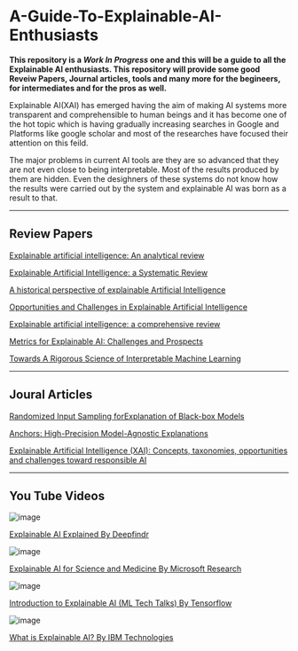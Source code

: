 # A-Guide-To-Explainable-AI-Enthusiasts

**This repository is a *Work In Progress* one and this will be a guide to all the Explainable AI enthusiasts. This repository will provide some good Reveiw Papers, Journal articles, tools and many more for the begineers, for intermediates and for the pros as well.**

Explainable AI(XAI) has emerged having the aim of making AI systems more transparent and comprehensible to human beings and it has become one of the hot topic which is having gradually increasing searches in Google and Platforms like google scholar and most of the researches have focused their attention on this feild.

The major problems in current AI tools are they are so advanced that they are not even close to being interpretable. Most of the results produced by them are hidden. Even the desighners of these systems do not know how the results were carried out by the system and explainable AI was born as a result to that.

--- 

## Review Papers

[Explainable artificial intelligence: An analytical review ](https://wires.onlinelibrary.wiley.com/doi/full/10.1002/widm.1424)

[Explainable Artificial Intelligence: a Systematic Review](https://www.example.com](https://arxiv.org/pdf/2006.00093.pdf)https://arxiv.org/pdf/2006.00093.pdf)

[A historical perspective of explainable Artificial Intelligence](https://wires.onlinelibrary.wiley.com/doi/full/10.1002/widm.1391)

[Opportunities and Challenges in Explainable Artificial Intelligence](https://arxiv.org/pdf/2006.11371.pdf)

[Explainable artificial intelligence: a comprehensive review](https://link.springer.com/article/10.1007/s10462-021-10088-y)

[Metrics for Explainable AI: Challenges and Prospects](https://arxiv.org/ftp/arxiv/papers/1812/1812.04608.pdf)

[Towards A Rigorous Science of Interpretable Machine Learning](https://arxiv.org/pdf/1702.08608.pdf)

--- 

## Joural Articles

[Randomized Input Sampling forExplanation of Black-box Models](https://arxiv.org/pdf/1806.07421.pdf)

[Anchors: High-Precision Model-Agnostic Explanations](https://ojs.aaai.org/index.php/aaai/article/view/11491)

[Explainable Artificial Intelligence (XAI): Concepts, taxonomies, opportunities and challenges toward responsible AI](https://www.sciencedirect.com/science/article/pii/S1566253519308103?casa_token=4neUzV9O7lUAAAAA:dQjGSGDeMTjfQfSqRpa2dI8wiqN4iBrvcuwISBhQ3ojN4m9TheforJM_I-mLs017WOEDSptyAg85)


--- 

## You Tube Videos

![image](https://github.com/RushenSamodya/A-Guide-To-Explainable-AI-Enthusiasts/assets/114132773/8775d627-a699-47ee-bece-948d0ae18fff)

[Explainable AI Explained By Deepfindr](https://youtube.com/playlist?list=PLV8yxwGOxvvovp-j6ztxhF3QcKXT6vORU)

![image](https://github.com/RushenSamodya/A-Guide-To-Explainable-AI-Enthusiasts/assets/114132773/23875309-d685-43db-bfc3-653a5cff75be)

[Explainable AI for Science and Medicine By Microsoft Research](https://youtu.be/B-c8tIgchu0)

![image](https://github.com/RushenSamodya/A-Guide-To-Explainable-AI-Enthusiasts/assets/114132773/68cc0e37-cd80-49c8-86f5-95618d5b3643)

[Introduction to Explainable AI (ML Tech Talks) By Tensorflow](https://youtu.be/6xePkn3-LME)

![image](https://github.com/RushenSamodya/A-Guide-To-Explainable-AI-Enthusiasts/assets/114132773/03f96523-3387-47f0-9e6f-ccfd33211987)

[What is Explainable AI? By IBM Technologies](https://youtu.be/jFHPEQi55Ko)






